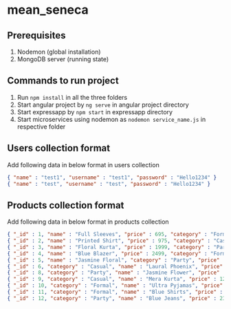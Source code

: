 # mean_seneca

## Prerequisites
1. Nodemon (global installation)
2. MongoDB server (running state)

## Commands to run project
1. Run `npm install` in all the three folders
2. Start angular project by `ng serve` in angular project directory
3. Start expressapp by `npm start` in expressapp directory
4. Start microservices using nodemon as `nodemon service_name.js` in respective folder
## Users collection format
Add following data in below format in users collection
```json
{ "name" : "test1", "username" : "test1", "password" : "Hello1234" }
{ "name" : "test", "username" : "test", "password" : "Hello1234" }
```
## Products collection format
Add following data in below format in products collection
```json
{ "_id" : 1, "name" : "Full Sleeves", "price" : 695, "category" : "Formal" }
{ "_id" : 2, "name" : "Printed Shirt", "price" : 975, "category" : "Casual" }
{ "_id" : 3, "name" : "Floral Kurta", "price" : 1999, "category" : "Party" }
{ "_id" : 4, "name" : "Blue Blazer", "price" : 2499, "category" : "Formal" }
{ "_id" : 5, "name" : "Jasmine Floral", "category" : "Party", "price" : 1232 }
{ "_id" : 6, "category" : "Casual", "name" : "Laural Phoenix", "price" : 1000 }
{ "_id" : 8, "category" : "Party", "name" : "Jasmine Flower", "price" : 2033 }
{ "_id" : 9, "category" : "Casual", "name" : "Mera Kurta", "price" : 1245 }
{ "_id" : 10, "category" : "Formal", "name" : "Ultra Pyjamas", "price" : 850 }
{ "_id" : 11, "category" : "Formal", "name" : "Blue Shirts", "price" : 1100 }
{ "_id" : 12, "category" : "Party", "name" : "Blue Jeans", "price" : 2345 }
```